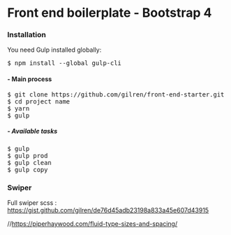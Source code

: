 # Front end boilerplate - Bootstrap 4

### Installation
You need Gulp installed globally:
<pre>
$ npm install --global gulp-cli
</pre>

#### - Main process
<pre>
$ git clone https://github.com/gilren/front-end-starter.git project name
$ cd project name
$ yarn
$ gulp
</pre>

##### - Available tasks
<pre>
$ gulp
$ gulp prod
$ gulp clean
$ gulp copy
</pre>

### Swiper
Full swiper scss : https://gist.github.com/gilren/de76d45adb23198a833a45e607d43915

//https://piperhaywood.com/fluid-type-sizes-and-spacing/
